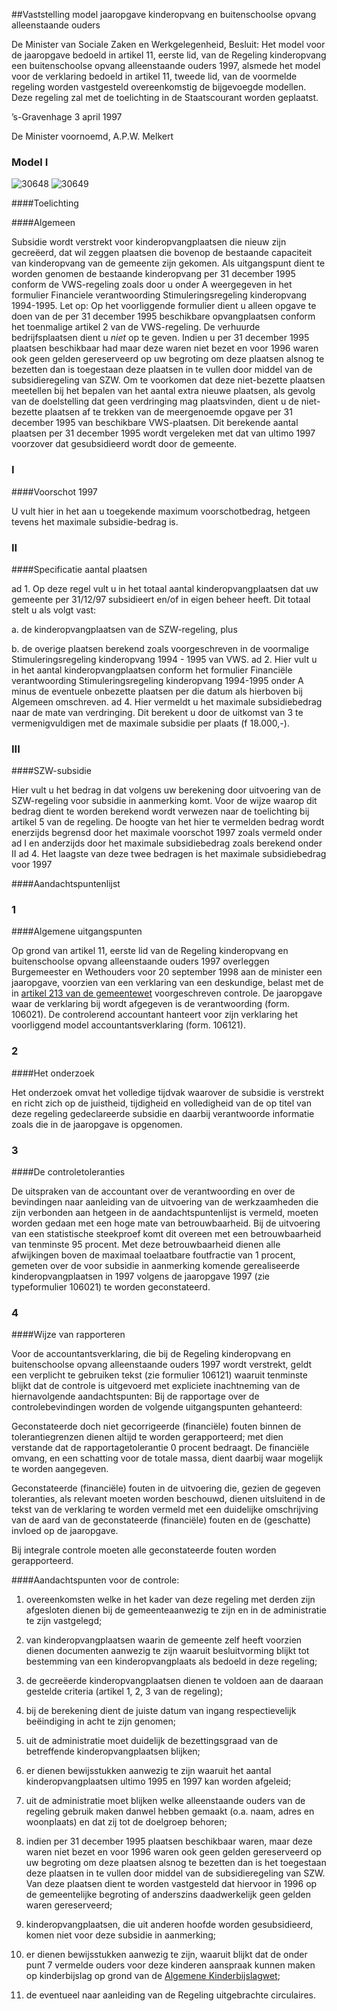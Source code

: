 <meta http-equiv='Content-Type' content='text/html; charset=utf-8' />

##Vaststelling model jaaropgave kinderopvang en buitenschoolse opvang alleenstaande ouders

De Minister van Sociale Zaken en Werkgelegenheid,  Besluit:      Het model voor de jaaropgave bedoeld in artikel 11, eerste lid, van de Regeling kinderopvang een buitenschoolse opvang alleenstaande ouders 1997, alsmede het model voor de verklaring bedoeld in artikel 11, tweede lid, van de voormelde regeling worden vastgesteld overeenkomstig de bijgevoegde modellen.     Deze regeling zal met de toelichting in de Staatscourant worden geplaatst.   

’s-Gravenhage 
3 april 1997    

De 
Minister voornoemd, 
A.P.W. Melkert     

### Model I  

![30648](http://wetten.overheid.nl/Illustration/30648)
![30649](http://wetten.overheid.nl/Illustration/30649)

####Toelichting

####Algemeen

Subsidie wordt verstrekt voor kinderopvangplaatsen die nieuw zijn gecreëerd, dat wil zeggen plaatsen die bovenop de bestaande capaciteit van kinderopvang van de gemeente zijn gekomen. Als uitgangspunt dient te worden genomen de bestaande kinderopvang per 31 december 1995 conform de VWS-regeling zoals door u onder A weergegeven in het formulier Financiele verantwoording Stimuleringsregeling kinderopvang 1994-1995. Let op: Op het voorliggende formulier dient u alleen opgave te doen van de per 31 december 1995 beschikbare opvangplaatsen conform het toenmalige artikel 2 van de VWS-regeling. De verhuurde bedrijfsplaatsen dient u *niet* op te geven. Indien u per 31 december 1995 plaatsen beschikbaar had maar deze waren niet bezet en voor 1996 waren ook geen gelden gereserveerd op uw begroting om deze plaatsen alsnog te bezetten dan is toegestaan deze plaatsen in te vullen door middel van de subsidieregeling van SZW. Om te voorkomen dat deze niet-bezette plaatsen meetellen bij het bepalen van het aantal extra nieuwe plaatsen, als gevolg van de doelstelling dat geen verdringing mag plaatsvinden, dient u de niet-bezette plaatsen af te trekken van de meergenoemde opgave per 31 december 1995 van beschikbare VWS-plaatsen. Dit berekende aantal plaatsen per 31 december 1995 wordt vergeleken met dat van ultimo 1997 voorzover dat gesubsidieerd wordt door de gemeente.  

### I  

####Voorschot 1997

U vult hier in het aan u toegekende maximum voorschotbedrag, hetgeen tevens het maximale subsidie-bedrag is.  

### II  

####Specificatie aantal plaatsen

ad 1. Op deze regel vult u in het totaal aantal kinderopvangplaatsen dat uw gemeente per 31/12/97 subsidieert en/of in eigen beheer heeft. Dit totaal stelt u als volgt vast: 

a. de kinderopvangplaatsen van de SZW-regeling, plus 

b. de overige plaatsen berekend zoals voorgeschreven in de voormalige Stimuleringsregeling kinderopvang 1994 - 1995 van VWS.  ad 2. Hier vult u in het aantal kinderopvangplaatsen conform het formulier Financiële verantwoording Stimuleringsregeling kinderopvang 1994-1995 onder A minus de eventuele onbezette plaatsen per die datum als hierboven bij Algemeen omschreven. ad 4. Hier vermeldt u het maximale subsidiebedrag naar de mate van verdringing. Dit berekent u door de uitkomst van 3 te vermenigvuldigen met de maximale subsidie per plaats (f 18.000,-).  

### III  

####SZW-subsidie

Hier vult u het bedrag in dat volgens uw berekening door uitvoering van de SZW-regeling voor subsidie in aanmerking komt. Voor de wijze waarop dit bedrag dient te worden berekend wordt verwezen naar de toelichting bij artikel 5 van de regeling. De hoogte van het hier te vermelden bedrag wordt enerzijds begrensd door het maximale voorschot 1997 zoals vermeld onder ad I en anderzijds door het maximale subsidiebedrag zoals berekend onder II ad 4. Het laagste van deze twee bedragen is het maximale subsidiebedrag voor 1997  

####Aandachtspuntenlijst

### 1  

####Algemene uitgangspunten

Op grond van artikel 11, eerste lid van de Regeling kinderopvang en buitenschoolse opvang alleenstaande ouders 1997 overleggen Burgemeester en Wethouders voor 20 september 1998 aan de minister een jaaropgave, voorzien van een verklaring van een deskundige, belast met de in [artikel 213 van de gemeentewet](../../../../../../../../../../wet/gemeentewet/BWBR0005416/README.md) voorgeschreven controle. De jaaropgave waar de verklaring bij wordt afgegeven is de verantwoording (form. 106021). De controlerend accountant hanteert voor zijn verklaring het voorliggend model accountantsverklaring (form. 106121).  

### 2  

####Het onderzoek

Het onderzoek omvat het volledige tijdvak waarover de subsidie is verstrekt en richt zich op de juistheid, tijdigheid en volledigheid van de op titel van deze regeling gedeclareerde subsidie en daarbij verantwoorde informatie zoals die in de jaaropgave is opgenomen.  

### 3  

####De controletoleranties

De uitspraken van de accountant over de verantwoording en over de bevindingen naar aanleiding van de uitvoering van de werkzaamheden die zijn verbonden aan hetgeen in de aandachtspuntenlijst is vermeld, moeten worden gedaan met een hoge mate van betrouwbaarheid. Bij de uitvoering van een statistische steekproef komt dit overeen met een betrouwbaarheid van tenminste 95 procent. Met deze betrouwbaarheid dienen alle afwijkingen boven de maximaal toelaatbare foutfractie van 1 procent, gemeten over de voor subsidie in aanmerking komende gerealiseerde kinderopvangplaatsen in 1997 volgens de jaaropgave 1997 (zie typeformulier 106021) te worden geconstateerd.  

### 4  

####Wijze van rapporteren

Voor de accountantsverklaring, die bij de Regeling kinderopvang en buitenschoolse opvang alleenstaande ouders 1997 wordt verstrekt, geldt een verplicht te gebruiken tekst (zie formulier 106121) waaruit tenminste blijkt dat de controle is uitgevoerd met expliciete inachtneming van de hiernavolgende aandachtspunten: Bij de rapportage over de controlebevindingen worden de volgende uitgangspunten gehanteerd: 

Geconstateerde doch niet gecorrigeerde (financiële) fouten binnen de tolerantiegrenzen dienen altijd te worden gerapporteerd; met dien verstande dat de rapportagetolerantie 0 procent bedraagt. De financiële omvang, en een schatting voor de totale massa, dient daarbij waar mogelijk te worden aangegeven.  

Geconstateerde (financiële) fouten in de uitvoering die, gezien de gegeven toleranties, als relevant moeten worden beschouwd, dienen uitsluitend in de tekst van de verklaring te worden vermeld met een duidelijke omschrijving van de aard van de geconstateerde (financiële) fouten en de (geschatte) invloed op de jaaropgave.  

Bij integrale controle moeten alle geconstateerde fouten worden gerapporteerd.    

####Aandachtspunten voor de controle:

1. overeenkomsten welke in het kader van deze regeling met derden zijn afgesloten dienen bij de gemeenteaanwezig te zijn en in de administratie te zijn vastgelegd; 

2.  van kinderopvangplaatsen waarin de gemeente zelf heeft voorzien dienen documenten aanwezig te zijn waaruit besluitvorming blijkt tot bestemming van een kinderopvangplaats als bedoeld in deze regeling; 

3. de gecreëerde kinderopvangplaatsen dienen te voldoen aan de daaraan gestelde criteria (artikel 1, 2, 3 van de regeling); 

4.  bij de berekening dient de juiste datum van ingang respectievelijk beëindiging in acht te zijn genomen; 

5.  uit de administratie moet duidelijk de bezettingsgraad van de betreffende kinderopvangplaatsen blijken; 

6.  er dienen bewijsstukken aanwezig te zijn waaruit het aantal kinderopvangplaatsen ultimo 1995 en 1997 kan worden afgeleid; 

7.  uit de administratie moet blijken welke alleenstaande ouders van de regeling gebruik maken danwel hebben gemaakt (o.a. naam, adres en woonplaats) en dat zij tot de doelgroep behoren; 

8. indien per 31 december 1995 plaatsen beschikbaar waren, maar deze waren niet bezet en voor 1996 waren ook geen gelden gereserveerd op uw begroting om deze plaatsen alsnog te bezetten dan is het toegestaan deze plaatsen in te vullen door middel van de subsidieregeling van SZW. Van deze plaatsen dient te worden vastgesteld dat hiervoor in 1996 op de gemeentelijke begroting of anderszins daadwerkelijk geen gelden waren gereserveerd; 

9. kinderopvangplaatsen, die uit anderen hoofde worden gesubsidieerd, komen niet voor deze subsidie in aanmerking; 

10.  er dienen bewijsstukken aanwezig te zijn, waaruit blijkt dat de onder punt 7 vermelde ouders voor deze kinderen aanspraak kunnen maken op kinderbijslag op grond van de [Algemene Kinderbijslagwet](../../../../../../../../../../wet/algemene/kinderbijslagwet/BWBR0002368/README.md); 

11. de eventueel naar aanleiding van de Regeling uitgebrachte circulaires.  

